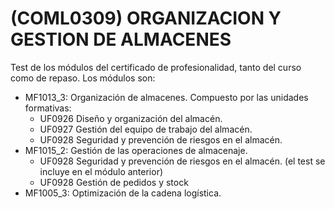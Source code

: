 # (COML0309) ORGANIZACION Y GESTION DE ALMACENES
Test de los módulos del certificado de profesionalidad, tanto del curso como de repaso.
Los módulos son:
  - MF1013_3: Organización de almacenes. Compuesto por las unidades formativas:
    + UF0926 Diseño y organización del almacén.
    + UF0927 Gestión del equipo de trabajo del almacén.
    + UF0928 Seguridad y prevención de riesgos en el almacén.
  - MF1015_2: Gestión de las operaciones de almacenaje.
    + UF0928 Seguridad y prevención de riesgos en el almacén. (el test se incluye en el módulo anterior)
    + UF0928 Gestión de pedidos y stock
  - MF1005_3: Optimización de la cadena logística.
  
